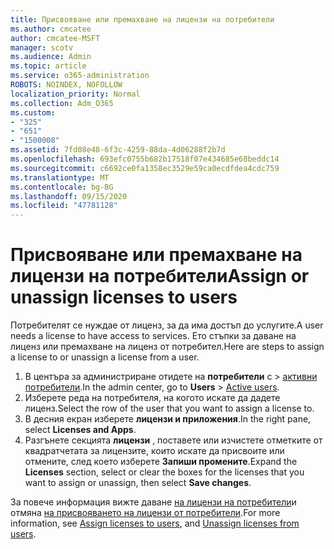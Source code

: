 ```yaml
---
title: Присвояване или премахване на лицензи на потребители
ms.author: cmcatee
author: cmcatee-MSFT
manager: scotv
ms.audience: Admin
ms.topic: article
ms.service: o365-administration
ROBOTS: NOINDEX, NOFOLLOW
localization_priority: Normal
ms.collection: Adm_O365
ms.custom:
- "325"
- "651"
- "1500008"
ms.assetid: 7fd08e48-6f3c-4259-88da-4d06288f2b7d
ms.openlocfilehash: 693efc0755b682b17518f07e434685e68beddc14
ms.sourcegitcommit: c6692ce0fa1358ec3529e59ca0ecdfdea4cdc759
ms.translationtype: MT
ms.contentlocale: bg-BG
ms.lasthandoff: 09/15/2020
ms.locfileid: "47781128"
---
```

# <a name="assign-or-unassign-licenses-to-users"></a><span data-ttu-id="daa09-102">Присвояване или премахване на лицензи на потребители</span><span class="sxs-lookup"><span data-stu-id="daa09-102">Assign or unassign licenses to users</span></span>

<span data-ttu-id="daa09-103">Потребителят се нуждае от лиценз, за да има достъп до услугите.</span><span class="sxs-lookup"><span data-stu-id="daa09-103">A user needs a license to have access to services.</span></span> <span data-ttu-id="daa09-104">Ето стъпки за даване на лиценз или премахване на лиценз от потребител.</span><span class="sxs-lookup"><span data-stu-id="daa09-104">Here are steps to assign a license to or unassign a license from a user.</span></span>
  
1. <span data-ttu-id="daa09-105">В центъра за администриране отидете на **потребители** с \> [активни потребители](https://go.microsoft.com/fwlink/p/?linkid=834822).</span><span class="sxs-lookup"><span data-stu-id="daa09-105">In the admin center, go to **Users** \> [Active users](https://go.microsoft.com/fwlink/p/?linkid=834822).</span></span>
2. <span data-ttu-id="daa09-106">Изберете реда на потребителя, на когото искате да дадете лиценз.</span><span class="sxs-lookup"><span data-stu-id="daa09-106">Select the row of the user that you want to assign a license to.</span></span>
3. <span data-ttu-id="daa09-107">В десния екран изберете **лицензи и приложения**.</span><span class="sxs-lookup"><span data-stu-id="daa09-107">In the right pane, select **Licenses and Apps**.</span></span>
4. <span data-ttu-id="daa09-108">Разгънете секцията **лицензи** , поставете или изчистете отметките от квадратчетата за лицензите, които искате да присвоите или отмените, след което изберете **Запиши промените**.</span><span class="sxs-lookup"><span data-stu-id="daa09-108">Expand the **Licenses** section, select or clear the boxes for the licenses that you want to assign or unassign, then select **Save changes**.</span></span>

<span data-ttu-id="daa09-109">За повече информация вижте даване [на лицензи на потребители](https://docs.microsoft.com/microsoft-365/admin/manage/assign-licenses-to-users)и отмяна [на присвояването на лицензи от потребители](https://docs.microsoft.com/microsoft-365/admin/manage/remove-licenses-from-users).</span><span class="sxs-lookup"><span data-stu-id="daa09-109">For more information, see [Assign licenses to users](https://docs.microsoft.com/microsoft-365/admin/manage/assign-licenses-to-users), and [Unassign licenses from users](https://docs.microsoft.com/microsoft-365/admin/manage/remove-licenses-from-users).</span></span>
